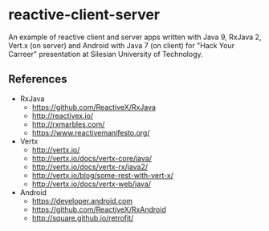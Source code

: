 # reactive-client-server
An example of reactive client and server apps written with Java 9, RxJava 2, Vert.x (on server) and Android with Java 7 (on client) for "Hack Your Carreer" presentation at Silesian University of Technology.

References
----------
- RxJava
  - https://github.com/ReactiveX/RxJava
  - http://reactivex.io/
  - http://rxmarbles.com/
  - https://www.reactivemanifesto.org/
- Vertx
  - http://vertx.io/
  - http://vertx.io/docs/vertx-core/java/
  - http://vertx.io/docs/vertx-rx/java2/
  - http://vertx.io/blog/some-rest-with-vert-x/
  - http://vertx.io/docs/vertx-web/java/
- Android
  - https://developer.android.com
  - https://github.com/ReactiveX/RxAndroid
  - http://square.github.io/retrofit/
